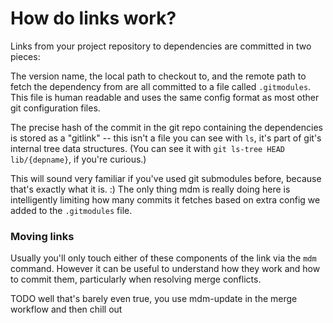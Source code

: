 How do links work?
==================

Links from your project repository to dependencies are committed in two pieces:

The version name, the local path to checkout to, and the remote path to fetch the dependency from are all committed to a file called `.gitmodules`.
This file is human readable and uses the same config format as most other git configuration files.

The precise hash of the commit in the git repo containing the dependencies is stored as a "gitlink" -- this isn't a file you can see with `ls`, it's part of git's internal tree data structures.
(You can see it with `git ls-tree HEAD lib/{depname}`, if you're curious.)

This will sound very familiar if you've used git submodules before, because that's exactly what it is. :)
The only thing mdm is really doing here is intelligently limiting how many commits it fetches based on extra config we added to the `.gitmodules` file.


### Moving links

Usually you'll only touch either of these components of the link via the `mdm` command.
However it can be useful to understand how they work and how to commit them, particularly when resolving merge conflicts.

TODO well that's barely even true, you use mdm-update in the merge workflow and then chill out


